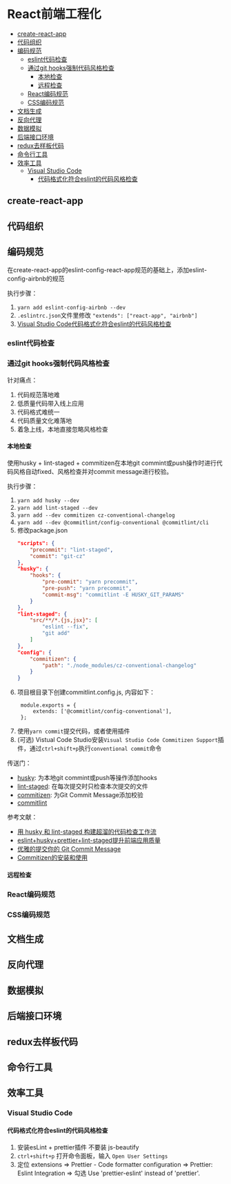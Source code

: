 React前端工程化
==========

<!-- @import "[TOC]" {cmd="toc" depthFrom=1 depthTo=6 orderedList=false} -->

<!-- code_chunk_output -->

* [create-react-app](#create-react-app)
* [代码组织](#代码组织)
* [编码规范](#编码规范)
	* [eslint代码检查](#eslint代码检查)
	* [通过git hooks强制代码风格检查](#通过git-hooks强制代码风格检查)
		* [本地检查](#本地检查)
		* [远程检查](#远程检查)
	* [React编码规范](#react编码规范)
	* [CSS编码规范](#css编码规范)
* [文档生成](#文档生成)
* [反向代理](#反向代理)
* [数据模拟](#数据模拟)
* [后端接口环境](#后端接口环境)
* [redux去样板代码](#redux去样板代码)
* [命令行工具](#命令行工具)
* [效率工具](#效率工具)
	* [Visual Studio Code](#visual-studio-code)
		* [代码格式化符合eslint的代码风格检查](#代码格式化符合eslint的代码风格检查)

<!-- /code_chunk_output -->

## create-react-app

## 代码组织

## 编码规范
在create-react-app的eslint-config-react-app规范的基础上，添加eslint-config-airbnb的规范

执行步骤：
1. `yarn add eslint-config-airbnb --dev`
2. `.eslintrc.json`文件里修改 `"extends": ["react-app", "airbnb"]`
3. [Visual Studio Code代码格式化符合eslint的代码风格检查](#代码格式化符合eslint的代码风格检查)

### eslint代码检查
   
### 通过git hooks强制代码风格检查
针对痛点：
1. 代码规范落地难
2. 低质量代码带入线上应用
3. 代码格式难统一
4. 代码质量文化难落地
5. 着急上线，本地直接忽略风格检查

#### 本地检查
使用husky + lint-staged + commitizen在本地git commint或push操作时进行代码风格自动fixed、风格检查并对commit message进行校验。

执行步骤：
1. `yarn add husky --dev`
2. `yarn add lint-staged --dev`
3. `yarn add --dev commitizen cz-conventional-changelog`
4. `yarn add --dev @commitlint/config-conventional @commitlint/cli`
5. 修改package.json
	```json
	"scripts": {
		"precommit": "lint-staged",
    	"commit": "git-cz"
	},
	"husky": {
		"hooks": {
			"pre-commit": "yarn precommit",
			"pre-push": "yarn precommit",
      		"commit-msg": "commitlint -E HUSKY_GIT_PARAMS"
		}
	},
	"lint-staged": {
		"src/**/*.{js,jsx}": [
			"eslint --fix",
			"git add"
		]
	},
	"config": {
		"commitizen": {
			"path": "./node_modules/cz-conventional-changelog"
		}
	}
	```
5. 项目根目录下创建commitlint.config.js, 内容如下：
   ```es6
	module.exports = {
		extends: ['@commitlint/config-conventional'],
	};
   ```
6. 使用`yarn commit`提交代码，或者使用插件
7. (可选) Vistual Code Studio安装`Visual Studio Code Commitizen Support`插件，通过`ctrl+shift+p`执行`conventional commit`命令
   
传送门：
- [husky](https://github.com/typicode/husky): 为本地git commint或push等操作添加hooks
- [lint-staged](https://github.com/okonet/lint-staged): 在每次提交时只检查本次提交的文件
- [commitizen](https://github.com/commitizen/cz-cli): 为Git Commit Message添加校验
- [commitlint](https://github.com/conventional-changelog/commitlint)

参考文献：
- [用 husky 和 lint-staged 构建超溜的代码检查工作流](https://segmentfault.com/a/1190000009546913)
- [eslint+husky+prettier+lint-staged提升前端应用质量](https://juejin.im/post/5c67fcaae51d457fcb4078c9)
- [优雅的提交你的 Git Commit Message](https://juejin.im/post/5afc5242f265da0b7f44bee4)
- [Commitizen的安装和使用](https://www.jianshu.com/p/d264f88d13a4)

#### 远程检查

### React编码规范

### CSS编码规范

## 文档生成

## 反向代理

## 数据模拟

## 后端接口环境

## redux去样板代码

## 命令行工具

## 效率工具
### Visual Studio Code
#### 代码格式化符合eslint的代码风格检查
1. 安装esLint + prettier插件 不要装 js-beautify
2. `ctrl+shift+p` 打开命令面板，输入 `Open User Settings`
3. 定位 extensions => Prettier - Code formatter configuration => Prettier: Eslint Integration => 勾选 Use 'prettier-eslint' instead of 'prettier'.
